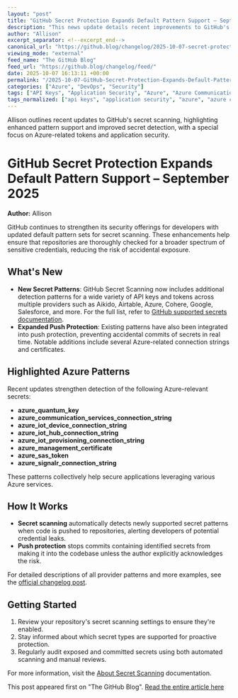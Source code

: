 ```yaml
---
layout: "post"
title: "GitHub Secret Protection Expands Default Pattern Support – September 2025"
description: "This news update details recent improvements to GitHub's secret scanning and push protection features. New and expanded default secret detection patterns have been added for a wide range of providers, including Azure, to help developers maintain secure repositories with automated secret identification and protection."
author: "Allison"
excerpt_separator: <!--excerpt_end-->
canonical_url: "https://github.blog/changelog/2025-10-07-secret-protection-expands-default-pattern-support-september-2025"
viewing_mode: "external"
feed_name: "The GitHub Blog"
feed_url: "https://github.blog/changelog/feed/"
date: 2025-10-07 16:13:11 +00:00
permalink: "/2025-10-07-GitHub-Secret-Protection-Expands-Default-Pattern-Support-September-2025.html"
categories: ["Azure", "DevOps", "Security"]
tags: ["API Keys", "Application Security", "Azure", "Azure Communication Services", "Azure IoT Hub", "Azure Management Certificate", "Azure Quantum Key", "CI/CD", "Code Security", "Continuous Integration", "DevOps", "DevSecOps", "GitHub", "Improvement", "News", "OAuth", "Push Protection", "Repository Security", "Secret Scanning", "Security", "Token Detection"]
tags_normalized: ["api keys", "application security", "azure", "azure communication services", "azure iot hub", "azure management certificate", "azure quantum key", "cislashcd", "code security", "continuous integration", "devops", "devsecops", "github", "improvement", "news", "oauth", "push protection", "repository security", "secret scanning", "security", "token detection"]
---
```


Allison outlines recent updates to GitHub's secret scanning, highlighting enhanced pattern support and improved secret detection, with a special focus on Azure-related tokens and application security.<!--excerpt_end-->

# GitHub Secret Protection Expands Default Pattern Support – September 2025

**Author:** Allison

GitHub continues to strengthen its security offerings for developers with updated default pattern sets for secret scanning. These enhancements help ensure that repositories are thoroughly checked for a broader spectrum of sensitive credentials, reducing the risk of accidental exposure.

## What's New

- **New Secret Patterns**: GitHub Secret Scanning now includes additional detection patterns for a wide variety of API keys and tokens across multiple providers such as Aikido, Airtable, Azure, Cohere, Google, Salesforce, and more. For the full list, refer to [GitHub supported secrets documentation](https://docs.github.com/code-security/secret-scanning/introduction/supported-secret-scanning-patterns#supported-secrets).
- **Expanded Push Protection**: Existing patterns have also been integrated into push protection, preventing accidental commits of secrets in real time. Notable additions include several Azure-related connection strings and certificates.

## Highlighted Azure Patterns

Recent updates strengthen detection of the following Azure-relevant secrets:

- **azure_quantum_key**
- **azure_communication_services_connection_string**
- **azure_iot_device_connection_string**
- **azure_iot_hub_connection_string**
- **azure_iot_provisioning_connection_string**
- **azure_management_certificate**
- **azure_sas_token**
- **azure_signalr_connection_string**

These patterns collectively help secure applications leveraging various Azure services.

## How It Works

- **Secret scanning** automatically detects newly supported secret patterns when code is pushed to repositories, alerting developers of potential credential leaks.
- **Push protection** stops commits containing identified secrets from making it into the codebase unless the author explicitly acknowledges the risk.

For detailed descriptions of all provider patterns and more examples, see the [official changelog post](https://github.blog/changelog/2025-10-07-secret-protection-expands-default-pattern-support-september-2025).

## Getting Started

1. Review your repository's secret scanning settings to ensure they're enabled.
2. Stay informed about which secret types are supported for proactive protection.
3. Regularly audit exposed and committed secrets using both automated scanning and manual reviews.

For more information, visit the [About Secret Scanning](https://docs.github.com/code-security/secret-scanning/introduction/about-secret-scanning) documentation.

This post appeared first on "The GitHub Blog". [Read the entire article here](https://github.blog/changelog/2025-10-07-secret-protection-expands-default-pattern-support-september-2025)
